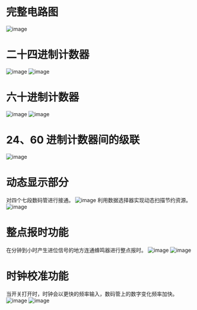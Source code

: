 # 完整电路图
![image](https://github.com/legendd233/quartus-clock/assets/124449294/7a9ec092-46f5-4c60-8695-09b6c836cdb6)
# 二十四进制计数器
![image](https://github.com/legendd233/quartus-clock/assets/124449294/5c707123-04a1-484c-8999-7e9eda70e18b)
![image](https://github.com/legendd233/quartus-clock/assets/124449294/299d67cf-a716-46c4-9148-072c31a4b094)
# 六十进制计数器
![image](https://github.com/legendd233/quartus-clock/assets/124449294/0e16e6c1-778d-46b8-85ae-3a95bda97c61)
![image](https://github.com/legendd233/quartus-clock/assets/124449294/98d01d9f-a150-4575-8e11-f10e08acaaab)
# 24、60 进制计数器间的级联
![image](https://github.com/legendd233/quartus-clock/assets/124449294/f78259c7-48c1-4262-a502-c0c2a6ad6cc7)
# 动态显示部分
对四个七段数码管进行接通。
![image](https://github.com/legendd233/quartus-clock/assets/124449294/c7c39f2b-056f-4ca2-a67d-bba54c2699e4)
利用数据选择器实现动态扫描节约资源。
![image](https://github.com/legendd233/quartus-clock/assets/124449294/600d6d13-9375-4090-abd0-0006849fa37a)
# 整点报时功能
在分钟到小时产生进位信号的地方连通蜂鸣器进行整点报时。
![image](https://github.com/legendd233/quartus-clock/assets/124449294/a68ea2f0-6bfa-4754-aec5-6774de52b712)
![image](https://github.com/legendd233/quartus-clock/assets/124449294/d3d7fe3d-c47f-4ccc-a63a-9ff9be12cac3)
# 时钟校准功能
当开关打开时，时钟会以更快的频率输入，数码管上的数字变化频率加快。
![image](https://github.com/legendd233/quartus-clock/assets/124449294/bd81f26e-e3aa-436c-b1f8-0fc7917c9866)
![image](https://github.com/legendd233/quartus-clock/assets/124449294/2f499dd6-8882-4da5-b771-24977898d578)
